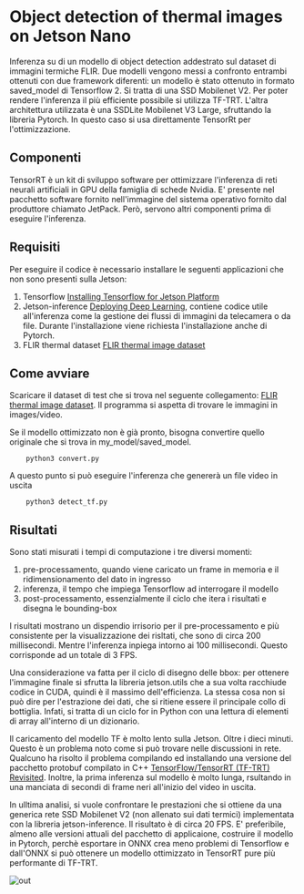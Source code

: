 # Object detection of thermal images on Jetson Nano
Inferenza su di un modello di object detection addestrato sul dataset di immagini termiche FLIR. 
Due modelli vengono messi a confronto entrambi ottenuti con due framework diferenti: un modello è stato ottenuto in formato saved_model di Tensorflow 2. Si tratta di una SSD Mobilenet V2. Per poter rendere l'inferenza il più efficiente possibile si utilizza TF-TRT. L'altra architettura utilizzata è una SSDLite Mobilenet V3 Large, sfruttando la libreria Pytorch. In questo caso si usa direttamente TensorRt per l'ottimizzazione.

## Componenti
TensorRT è un kit di sviluppo software per ottimizzare l'inferenza di reti neurali artificiali in GPU della famiglia di schede Nvidia. E' presente nel pacchetto software fornito nell'immagine del sistema operativo fornito dal produttore chiamato JetPack. Però, servono altri componenti prima di eseguire l'inferenza.


## Requisiti
Per eseguire il codice è necessario installare le seguenti applicazioni che non sono presenti sulla Jetson:
1. Tensorflow [Installing Tensorflow for Jetson Platform](https://docs.nvidia.com/deeplearning/frameworks/install-tf-jetson-platform/index.html)
2. Jetson-inference [Deploying Deep Learning](https://github.com/dusty-nv/jetson-inference), contiene codice utile all'inferenza come la gestione dei flussi di immagini da telecamera o da file. Durante l'installazione viene richiesta l'installazione anche di Pytorch.
3. FLIR thermal dataset [FLIR thermal image dataset](https://www.kaggle.com/deepnewbie/flir-thermal-images-dataset)

## Come avviare
Scaricare il dataset di test che si trova nel seguente collegamento: [FLIR thermal image dataset](https://www.kaggle.com/deepnewbie/flir-thermal-images-dataset). Il programma si aspetta di trovare le immagini in images/video.

Se il modello ottimizzato non è già pronto, bisogna convertire quello originale che si trova in my_model/saved_model. 

        python3 convert.py

A questo punto si può eseguire l'inferenza che genererà un file video in uscita

        python3 detect_tf.py


## Risultati
Sono stati misurati i tempi di computazione i tre diversi momenti:
1. pre-processamento, quando viene caricato un frame in memoria e il ridimensionamento del dato in ingresso
2. inferenza, il tempo che impiega Tensorflow ad interrogare il modello
3. post-processamento, essenzialmente il ciclo che itera i risultati e disegna le bounding-box

I risultati mostrano un dispendio irrisorio per il pre-processamento e più consistente per la visualizzazione dei risltati, che sono di circa 200 millisecondi. Mentre l'inferenza inpiega intorno ai 100 millisecondi. Questo corrisponde ad un totale di 3 FPS.

Una considerazione va fatta per il ciclo di disegno delle bbox: per ottenere l'immagine finale si sfrutta la libreria jetson.utils che a sua volta racchiude codice in CUDA, quindi è il massimo dell'efficienza. La stessa cosa non si può dire per l'estrazione dei dati, che si ritiene essere il principale collo di bottiglia. Infati, si tratta di un ciclo for in Python con una lettura di elementi di array all'interno di un dizionario.

Il caricamento del modello TF è molto lento sulla Jetson. Oltre i dieci minuti. Questo è un problema noto come si può trovare nelle discussioni in rete. Qualcuno ha risolto il problema compilando ed installando una versione del pacchetto protobuf compilato in C++ [TensorFlow/TensorRT (TF-TRT) Revisited](https://jkjung-avt.github.io/tf-trt-revisited/). Inoltre, la prima inferenza sul modello è molto lunga, rsultando in una manciata di secondi di frame neri all'inizio del video in uscita.

In ulltima analisi, si vuole confrontare le prestazioni che si ottiene da una generica rete SSD Mobilenet V2 (non allenato sui dati termici) implementata con la libreria jetson-inference. Il risultato è di circa 20 FPS. E' preferibile, almeno alle versioni attuali del pacchetto di applicaione, costruire il modello in Pytorch, perchè esportare in ONNX crea meno problemi di Tensorflow e dall'ONNX si può ottenere un modello ottimizzato in TensorRT pure più performante di TF-TRT. 

![out](out/output_sample.png)


